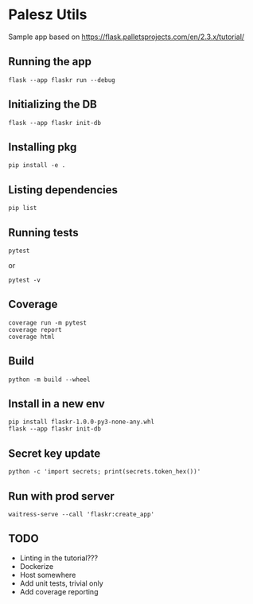 # Palesz Utils

Sample app based on https://flask.palletsprojects.com/en/2.3.x/tutorial/

## Running the app

    flask --app flaskr run --debug

## Initializing the DB

    flask --app flaskr init-db

## Installing pkg

    pip install -e .

## Listing dependencies

    pip list

## Running tests

    pytest

or

    pytest -v

## Coverage

    coverage run -m pytest
    coverage report
    coverage html

## Build

    python -m build --wheel

## Install in a new env

    pip install flaskr-1.0.0-py3-none-any.whl
    flask --app flaskr init-db

## Secret key update

    python -c 'import secrets; print(secrets.token_hex())'

## Run with prod server

    waitress-serve --call 'flaskr:create_app'

## TODO
* Linting in the tutorial???
* Dockerize
* Host somewhere
* Add unit tests, trivial only
* Add coverage reporting
